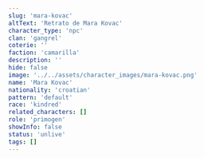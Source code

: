 ```yaml
---
slug: 'mara-kovac'
altText: 'Retrato de Mara Kovac'
character_type: 'npc'
clan: 'gangrel'
coterie: ''
faction: 'camarilla'
description: ''
hide: false
image: '../../assets/character_images/mara-kovac.png'
name: 'Mara Kovac'
nationality: 'croatian'
pattern: 'default'
race: 'kindred'
related_characters: []
role: 'primogen'
showInfo: false
status: 'unlive'
tags: []
---
```

